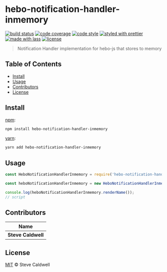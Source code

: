 # hebo-notification-handler-inmemory

[![build status](https://img.shields.io/travis/stevecaldwell77/hebo-notification-handler-inmemory.svg)](https://travis-ci.org/stevecaldwell77/hebo-notification-handler-inmemory)
[![code coverage](https://img.shields.io/codecov/c/github/stevecaldwell77/hebo-notification-handler-inmemory.svg)](https://codecov.io/gh/stevecaldwell77/hebo-notification-handler-inmemory)
[![code style](https://img.shields.io/badge/code_style-XO-5ed9c7.svg)](https://github.com/sindresorhus/xo)
[![styled with prettier](https://img.shields.io/badge/styled_with-prettier-ff69b4.svg)](https://github.com/prettier/prettier)
[![made with lass](https://img.shields.io/badge/made_with-lass-95CC28.svg)](https://lass.js.org)
[![license](https://img.shields.io/github/license/stevecaldwell77/hebo-notification-handler-inmemory.svg)](LICENSE)

> Notification Handler implementation for hebo-js that stores to memory


## Table of Contents

* [Install](#install)
* [Usage](#usage)
* [Contributors](#contributors)
* [License](#license)


## Install

[npm][]:

```sh
npm install hebo-notification-handler-inmemory
```

[yarn][]:

```sh
yarn add hebo-notification-handler-inmemory
```


## Usage

```js
const HeboNotificationHandlerInmemory = require('hebo-notification-handler-inmemory');

const heboNotificationHandlerInmemory = new HeboNotificationHandlerInmemory();

console.log(heboNotificationHandlerInmemory.renderName());
// script
```


## Contributors

| Name               |
| ------------------ |
| **Steve Caldwell** |


## License

[MIT](LICENSE) © Steve Caldwell


## 

[npm]: https://www.npmjs.com/

[yarn]: https://yarnpkg.com/
